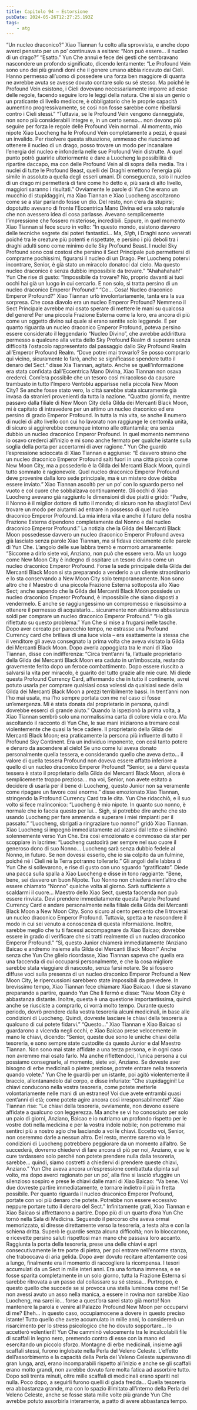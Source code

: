 ```yaml
---
title: Capitolo 94 – Estorsione
pubDate: 2024-05-26T12:27:25.193Z
tags:
    - atg
---
```



“Un nucleo draconico?” Xiao Tiannan fu colto alla sprovvista, e anche dopo averci pensato per un po’ continuava a esitare: “Non può essere… il nucleo di un drago?”
“Esatto.” Yun Che annuì e fece dei gesti che sembravano nascondere un profondo significato, dicendo lentamente: “Le Profound Vein sono uno dei più grandi doni che il genere umano abbia ricevuto dai Cieli. Hanno permesso all’uomo di possedere una forza ben maggiore di quanta ne avrebbe avuta se avesse dovuto contare solo su sé stesso. Ma poiché le Profound Vein esistono, i Cieli dovevano necessariamente imporre ad esse delle regole, facendo seguire loro le leggi della natura. Che si sia un genio o un praticante di livello mediocre, è obbligatorio che le proprie capacità aumentino progressivamente, se così non fosse sarebbe come ribellarsi contro i Cieli stessi.”
“Tuttavia, se le Profound Vein vengono danneggiate, non sono più considerabili integre e, in un certo senso… non devono più seguire per forza le regole delle Profound Vein normali. Al momento, mio nipote Xiao Luocheng ha le Profound Vein completamente a pezzi, è quasi un invalido. Per risolvere questa situazione, ammesso che riusciamo ad ottenere il nucleo di un drago, posso trovare un modo per incanalare l’energia del nucleo e infonderla nelle sue Profound Vein distrutte. A quel punto potrò guarirle ulteriormente e dare a Luocheng la possibilità di ripartire daccapo, ma con delle Profound Vein al di sopra della media. Tra i nuclei di tutte le Profound Beast, quelli dei Draghi emettono l’energia più simile in assoluto a quella degli esseri umani. Di conseguenza, solo il nucleo di un drago mi permetterà di fare come ho detto e, più sarà di alto livello, maggiori saranno i risultati.”
Ovviamente le parole di Yun Che erano un mucchio di stupidaggini, ma Xiao Tiannan e Xiao Luocheng ascoltarono come se a star parlando fosse un dio. Del resto, non c’era da stupirsi; dopotutto avevano di fronte l’Eccentrica Mano Divina ed era solo naturale che non avessero idea di cosa parlasse. Avevano semplicemente l’impressione che fossero misteriose, incredibili. Eppure, in quel momento Xiao Tiannan si fece scuro in volto: “In questo mondo, esistono davvero delle tecniche segrete dai poteri fantastici… Ma, *Sigh*, i Draghi sono venerati poiché tra le creature più potenti e rispettate, e persino i più deboli tra i draghi adulti sono come minimo delle Sky Profound Beast. I nuclei Sky Profound sono così costosi che persino il Sect Principale può permettersi di comprarne pochissimi, figurarsi il nucleo di un Drago. Per Luocheng potervi incontrare, Senior, è già stato un miracolo donatoci dal cielo. Ma questo nucleo draconico è senza dubbio impossibile da trovare.”
“Ahahahahah!” Yun Che rise di gusto: “Impossibile da trovare? No, proprio davanti ai tuoi occhi hai già un luogo in cui cercarlo. E non solo, si tratta persino di un nucleo draconico Emperor Profound!”
“Co… Cosa! Nucleo draconico Emperor Profound?” Xiao Tiannan urlò involontariamente, tanta era la sua sorpresa. Che cosa diavolo era un nucleo Emperor Profound? Nemmeno il Sect Principale avrebbe mai osato sperare di mettere le mani su qualcosa del genere! Per una piccola Frazione Esterna come la loro, era ancora di più come un oggetto divino sul quale si erano sentite solo leggende. E per quanto riguarda un nucleo draconico Emperor Profound, poteva persino essere considerato il leggendario “Nucleo Divino”, che avrebbe addirittura permesso a qualcuno alla vetta dello Sky Profound Realm di superare senza difficoltà l’ostacolo rappresentato dal passaggio dallo Sky Profound Realm all’Emperor Profound Realm.
“Dove potrei mai trovarlo? Se posso comprarlo qui vicino, sicuramente lo farò, anche se significasse spendere tutto il denaro del Sect.” disse Xia Tiannan, agitato. Anche se quell’informazione era stata confidata dall’Eccentrica Mano Divina, Xiao Tiannan non osava crederci. Com’era possibile che un tesoro così miracoloso da causare trambusto in tutto l'Impero Ventoblu apparisse nella piccola New Moon City? Se anche fosse stato vero, la città sarebbe stata sicuramente già invasa da stranieri provenienti da tutta la nazione.
“Quattro giorni fa, mentre passavo dalla filiale di New Moon City della Gilda dei Mercanti Black Moon, mi è capitato di intravedere per un attimo un nucleo draconico ed era persino di grado Emperor Profound. In tutta la mia vita, se anche il numero di nuclei di alto livello con cui ho lavorato non raggiunge le centomila unità, di sicuro si aggirerebbe comunque intorno alle ottantamila; era senza dubbio un nucleo draconico Emperor Profound. In quel momento nemmeno io osavo crederci all’inizio e mi sono anche fermato per qualche istante sulla soglia della porta per accertarmi di aver ragione.” Yun Che guardò l’espressione scioccata di Xiao Tiannan e aggiunse: “È davvero strano che un nucleo draconico Emperor Profound salti fuori in una città piccola come New Moon City, ma a possederlo è la Gilda dei Mercanti Black Moon, quindi tutto sommato è ragionevole. Quel nucleo draconico Emperor Profound deve provenire dalla loro sede principale, ma è un mistero dove debba essere inviato.”
Xiao Tiannan ascoltò per un po’ con lo sguardo perso nel vuoto e col cuore che sobbalzava continuamente. Gli occhi di Xiao Luocheng avevano già raggiunto le dimensioni di due piatti e gridò: “Padre, il Nonno è il miglior dottore di tutto il mondo; di sicuro non ha sbagliato! Devi trovare un modo per aiutarmi ad entrare in possesso di quel nucleo draconico Emperor Profound. La mia intera vita e anche il futuro della nostra Frazione Esterna dipendono completamente dal Nonno e dal nucleo draconico Emperor Profound.”
La notizia che la Gilda dei Mercanti Black Moon possedesse davvero un nucleo draconico Emperor Profound aveva già lasciato senza parole Xiao Tiannan, ma si fidava ciecamente delle parole di Yun Che. L’angolo delle sue labbra tremò e mormorò amaramente: “Siccome a dirlo siete voi, Anziano, non può che essere vero. Ma un luogo come New Moon City è indegno di ospitare un tesoro divino come un nucleo draconico Emperor Profound. Forse la sede principale della Gilda dei Mercanti Black Moon si sta preparando a venderlo a un cliente straordinario e lo sta conservando a New Moon City solo temporaneamente. Non sono altro che il Maestro di una piccola Frazione Esterna sottoposta allo Xiao Sect; anche sapendo che la Gilda dei Mercanti Black Moon possiede un nucleo draconico Emperor Profound, è impossibile che siano disposti a vendermelo. E anche se raggiungessimo un compromesso e riuscissimo a ottenere il permesso di acquistarlo… sicuramente non abbiamo abbastanza soldi per comprare un nucleo draconico Emperor Profound.”
“Ho già riflettuto su questo problema.” Yun Che si mise a frugarsi nelle tasche. Dopo aver cercato per parecchio tempo, ne estrasse una Profound Currency card che brillava di una luce viola – era esattamente la stessa che il venditore gli aveva consegnato la prima volta che aveva visitato la Gilda dei Mercanti Black Moon. Dopo averla appoggiata tra le mani di Xiao Tiannan, disse con indifferenza: “Circa trent’anni fa, l’attuale proprietario della Gilda dei Mercanti Black Moon era caduto in un’imboscata, restando gravemente ferito dopo un feroce combattimento. Dopo essere riuscito a salvarsi la vita per miracolo, è guarito del tutto grazie alle mie cure. Mi diede questa Profound Currency Card, affermando che in tutto il continente, avrei potuto usarla per comprare qualsiasi cosa volessi da qualsiasi sede della Gilda dei Mercanti Black Moon a prezzi terribilmente bassi. In trent’anni non l’ho mai usata, ma l’ho sempre portata con me nel caso ci fosse un’emergenza. Mi è stata donata dal proprietario in persona, quindi dovrebbe esserci di grande aiuto.”
Quando la ispezionò la prima volta, a Xiao Tiannan sembrò solo una normalissima carta di colore viola e oro. Ma ascoltando il racconto di Yun Che, le sue mani iniziarono a tremare così violentemente che quasi la fece cadere. Il proprietario della Gilda dei Mercanti Black Moon; era praticamente la persona più influente di tutto il Profound Sky Continent. Era un individuo imponente, con così tanto potere e denaro da ascendere al cielo! Se uno come lui aveva donato personalmente quella tessera, e considerando quello che aveva detto… il valore di quella tessera Profound non doveva essere affatto inferiore a quello di un nucleo draconico Emperor Profound!
“Senior, se a darvi questa tessera è stato il proprietario della Gilda dei Mercanti Black Moon, allora è semplicemente troppo preziosa… ma voi, Senior, non avete esitato a decidere di usarla per il bene di Luocheng, questo Junior non sa veramente come ripagare un favore così enorme.” disse emozionato Xiao Tiannan, stringendo la Profound Currency Card tra le dita.
Yun Che ridacchiò, e il suo volto si fece malinconico: “Luocheng è mio nipote. In quanto suo nonno, è normale che io faccia questo per lui… Sigh, si potrebbe dire anche che sto usando Luocheng per fare ammenda e superare i miei rimpianti per il passato.”
“Luocheng, sbrigati a ringraziare tuo nonno!” gridò Xiao Tiannan.
Xiao Luocheng si impegnò immediatamente ad alzarsi dal letto e si inchinò solennemente verso Yun Che. Era così emozionato e commosso da star per scoppiare in lacrime: “Luocheng custodirà per sempre nel suo cuore il generoso dono di suo Nonno… Luocheng sarà senza dubbio fedele al Nonno, in futuro. Se non dovessi esserlo, che io sia colpito da un fulmine, poiché né i Cieli né la Terra potranno tollerarlo.”
Gli angoli delle labbra di Yun Che si sollevarono, e rise di gusto con uno sguardo “gratificato”. Diede una pacca sulla spalla a Xiao Luocheng e disse in tono raggiante: “Bene, bene, sei davvero un buon Nipote. Tuo Nonno non chiederà nient’altro che essere chiamato “Nonno” qualche volta al giorno. Sarà sufficiente a scaldarmi il cuore… Maestro dello Xiao Sect, questa faccenda non può essere rinviata. Devi prendere immediatamente questa Purple Profound Currency Card e andare personalmente nella filiale della Gilda dei Mercanti Black Moon a New Moon City. Sono sicuro al cento percento che lì troverai un nucleo draconico Emperor Profound. Tuttavia, spetta a te nascondere il modo in cui sei venuto a conoscenza di questa informazione. Inoltre, sarebbe meglio che tu ti facessi accompagnare da Xiao Baicao; dovrebbe essere in grado di verificare che si tratti realmente di un nucleo draconico Emperor Profound.”
“Sì, questo Junior chiamerà immediatamente l’Anziano Baicao e andremo insieme alla Gilda dei Mercanti Black Moon!”
Anche senza che Yun Che glielo ricordasse, Xiao Tiannan sapeva che quella era una faccenda di cui occuparsi personalmente, e che la cosa migliore sarebbe stata viaggiare di nascosto, senza farsi notare. Se si fossero diffuse voci sulla presenza di un nucleo draconico Emperor Profound a New Moon City, le ripercussioni sarebbero state impossibili da prevedere.
In brevissimo tempo, Xiao Tiannan fece chiamare Xiao Baicao. I due si stavano preparando a partire, quando Yun Che li fermò e disse: “New Moon City è abbastanza distante. Inoltre, questa è una questione importantissima, quindi anche se riusciste a comprarlo, ci vorrà molto tempo. Durante questo periodo, dovrò prendere dalla vostra tesoreria alcuni medicinali, in base alle condizioni di Luocheng. Quindi, dovreste lasciare le chiavi della tesoreria a qualcuno di cui potete fidarvi.”
“Questo…” Xiao Tiannan e Xiao Baicao si guardarono a vicenda negli occhi, e Xiao Baicao prese velocemente in mano le chiavi, dicendo: “Senior, queste due sono le uniche chiavi della tesoreria, e sono sempre state custodite da questo Junior e dal Maestro Tiannan. Non sono mai state affidate a una terza persona, e in ogni caso non avremmo mai osato farlo. Ma anche riflettendoci, l’unica persona a cui possiamo consegnarle, al momento, siete voi, Anziano. Se doveste aver bisogno di erbe medicinali o pietre preziose, potrete entrare nella tesoreria quando volete.”
Yun Che le guardò per un istante, poi agitò violentemente il braccio, allontanandolo dal corpo, e disse infuriato: “Che stupidaggini! Le chiavi conducono nella vostra tesoreria, come potete metterle volontariamente nelle mani di un estraneo! Voi due avete entrambi quasi cent’anni di età; come potete agire ancora così irresponsabilmente!”
Xiao Tiannan rise: “Le chiavi della tesoreria, ovviamente, non devono essere affidate a qualcuno con leggerezza. Ma anche se vi ho conosciuto per solo un paio di giorni, Anziano, Baicao e io nutriamo un profondo rispetto per le vostre doti nella medicina e per la vostra indole nobile; non potremmo mai sentirci più a nostro agio che lasciando a voi le chiavi. Eccetto voi, Senior, non oseremmo darle a nessun altro. Del resto, mentre saremo via le condizioni di Luocheng potrebbero peggiorare da un momento all’altro. Se succederà, dovremo chiedervi di fare ancora di più per noi, Anziano, e se le cure tardassero solo perché non potete prendere nulla dalla tesoreria, sarebbe… quindi, siamo costretti a chiedervi di prendere queste chiavi, Anziano.”
Yun Che aveva ancora un’espressione combattuta dipinta sul volto, ma dopo averci ragionato per un po’, alla fine si lasciò sfuggire un silenzioso sospiro e prese le chiavi dalle mani di Xiao Baicao: “Va bene. Voi due dovreste partire immediatamente, e tornare indietro il più in fretta possibile. Per quanto riguarda il nucleo draconico Emperor Profound, portate con voi più denaro che potete. Potrebbe non essere eccessivo neppure portare tutto il denaro del Sect.”
Infinitamente grati, Xiao Tiannan e Xiao Baicao si affrettarono a partire. Dopo più di un quarto d’ora Yun Che tornò nella Sala di Medicina. Seguendo il percorso che aveva ormai memorizzato, si diresse direttamente verso la tesoreria, a testa alta e con la schiena dritta.
Superò le guardie senza alcuna difficoltà; non lo bloccarono, e ricevette persino saluti rispettosi man mano che passava loro accanto. Raggiunta la porta della tesoreria, prese una delle chiavi e aprì consecutivamente le tre porte di pietra, per poi entrare nell’enorme stanza, che traboccava di aria gelida.
Dopo aver dovuto recitare attentamente così a lungo, finalmente era il momento di raccogliere la ricompensa.
I tesori accumulati da un Sect in mille interi anni. Era una fortuna immensa, e se fosse sparita completamente in un solo giorno, tutta la Frazione Esterna si sarebbe ritrovata a un passo dal collassare su sé stessa…
Purtroppo, è questo quello che succede se si provoca una stella luminosa come me!!
Se non avessi avuto un asso nella manica, a essere in rovina non sarebbe Xiao Luocheng, ma sarei io… forse a quest’ora sarei stato già morto!
Non mantenere la parola e venire al Palazzo Profound New Moon per occuparvi di me? Eheh… in questo caso, occupiamocene a dovere in questo preciso istante! Tutto quello che avete accumulato in mille anni, lo considererò un risarcimento per lo stress psicologico che ho dovuto sopportare… lo accetterò volentieri!!
Yun Che camminò velocemente tra le incalcolabili file di scaffali in legno nero, premendo contro di esse con la mano ed esercitando un piccolo sforzo. Montagne di erbe medicinali, insieme agli scaffali stessi, furono inglobate nella Perla del Veleno Celeste. L’effetto dell’assorbimento e la capacità della Perla del Veleno Celeste superavano di gran lunga, anzi, erano incomparabili rispetto all’inizio e anche se gli scaffali erano molto grandi, non avrebbe dovuto fare molta fatica ad assorbire tutto. Dopo soli trenta minuti, oltre mille scaffali di medicinali erano spariti nel nulla. Poco dopo, a seguirli furono quelli di giada fredda…
Quella tesoreria era abbastanza grande, ma con lo spazio illimitato all’interno della Perla del Veleno Celeste, anche se fosse stata mille volte più grande Yun Che avrebbe potuto assorbirla interamente, a patto di avere abbastanza tempo.




